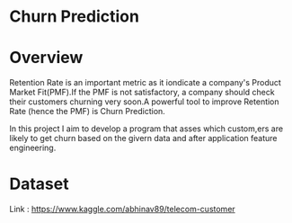 # Churn Prediction

# Overview

Retention Rate is an important metric as it iondicate a company's Product Market Fit(PMF).If the PMF is not satisfactory, a company should check their customers churning very soon.A powerful tool to improve Retention Rate (hence the PMF) is Churn Prediction.

In this project I aim to develop a program that asses which custom,ers are likely to get churn based on the givern data and after application feature engineering.

# Dataset 

Link : https://www.kaggle.com/abhinav89/telecom-customer
